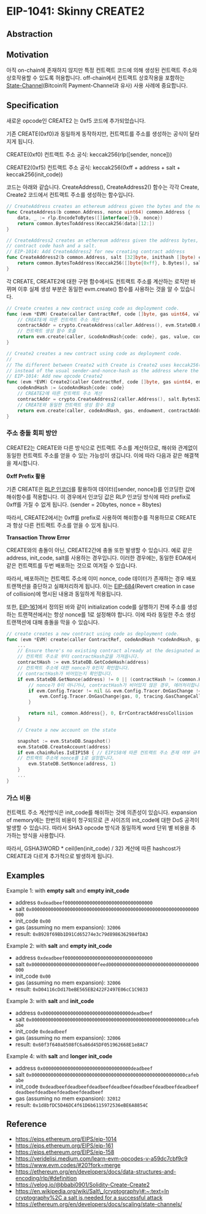 # EIP-1041: Skinny CREATE2

## Abstraction

## Motivation

아직 on-chain에 존재하지 않지만 특정 컨트랙트 코드에 의해 생성된 컨트랙트 주소와 상호작용할 수 있도록 허용합니다. off-chain에서 컨트랙트 상호작용을 포함하는 [State-Channel](https://ethereum.org/en/developers/docs/scaling/state-channels/)(Bitcoin의 Payment-Channel과 유사) 사용 사례에 중요합니다.

## Specification

새로운 opcode인 CREATE2 는 0xf5 코드에 추가되었습니다.

기존 CREATE(0xf0)과 동일하게 동작하지만, 컨트랙트를 주소를 생성하는 공식이 달라지게 됩니다.

CREATE(0xf0) 컨트랙트 주소 공식: keccak256(rlp([sender, nonce]))

CREATE2(0xf5) 컨트랙트 주소 공식: keccak256(0xff + address + salt + keccak256(init_code))

코드는 아래와 같습니다. CreateAddress(), CreateAddress2() 함수는 각각 Create, Create2 코드에서 컨트랙트 주소를 생성하는 함수입니다.

```go
// CreateAddress creates an ethereum address given the bytes and the nonce
func CreateAddress(b common.Address, nonce uint64) common.Address {
	data, _ := rlp.EncodeToBytes([]interface{}{b, nonce})
	return common.BytesToAddress(Keccak256(data)[12:])
}
```

```go
// CreateAddress2 creates an ethereum address given the address bytes, initial
// contract code hash and a salt.
// EIP-1014: Add CreateAddress2 for new creating contract address
func CreateAddress2(b common.Address, salt [32]byte, inithash []byte) common.Address {
	return common.BytesToAddress(Keccak256([]byte{0xff}, b.Bytes(), salt[:], inithash)[12:])
}

```

각 CREATE, CREATE2에 대한 구현 함수에서도 컨트랙트 주소를 계산하는 로직만 바뀌며 이후 실제 생성 부분은 동일한 evm.create() 함수를 사용하는 것을 알 수 있습니다.

```go
// Create creates a new contract using code as deployment code.
func (evm *EVM) Create(caller ContractRef, code []byte, gas uint64, value *uint256.Int) (ret []byte, contractAddr common.Address, leftOverGas uint64, err error) {
	// CREATE에 따른 컨트랙트 주소 계산
	contractAddr = crypto.CreateAddress(caller.Address(), evm.StateDB.GetNonce(caller.Address()))
	// 컨트랙트 생성 함수 호출
	return evm.create(caller, &codeAndHash{code: code}, gas, value, contractAddr, CREATE)
}

// Create2 creates a new contract using code as deployment code.
//
// The different between Create2 with Create is Create2 uses keccak256(0xff ++ msg.sender ++ salt ++ keccak256(init_code))[12:]
// instead of the usual sender-and-nonce-hash as the address where the contract is initialized at.
// EIP-1014: Add new opcode Create2
func (evm *EVM) Create2(caller ContractRef, code []byte, gas uint64, endowment *uint256.Int, salt *uint256.Int) (ret []byte, contractAddr common.Address, leftOverGas uint64, err error) {
	codeAndHash := &codeAndHash{code: code}
	// CREATE2에 따른 컨트랙트 주소 계산
	contractAddr = crypto.CreateAddress2(caller.Address(), salt.Bytes32(), codeAndHash.Hash().Bytes())
	// CREATE와 동일한 컨트랙트 생성 함수 호출
	return evm.create(caller, codeAndHash, gas, endowment, contractAddr, CREATE2)
}
```

### 주소 충돌 회피 방안

CREATE2는 CREATE와 다른 방식으로 컨트랙트 주소를 계산하므로, 해쉬와 관계없이 동일한 컨트랙트 주소를 얻을 수 있는 가능성이 생깁니다. 이에 따라 다음과 같은 해결책을 제시합니다.

**0xff Prefix 활용**

기존 CREATE은 [RLP 인코더](https://ethereum.org/en/developers/docs/data-structures-and-encoding/rlp/#definition)를 활용하여 데이터([sender, nonce])를 인코딩한 값에 해쉬함수를 적용합니다. 이 경우에서 인코딩 값은 RLP 인코딩 방식에 따라 prefix로 0xff를 가질 수 없게 됩니다. (sender = 20bytes, nonce = 8bytes)

따라서, CREATE2에서는 0xff를 prefix로 사용하여 해쉬함수를 적용하므로 CREATE과 항상 다른 컨트랙트 주소를 얻을 수 있게 됩니다.

**Transaction Throw Error**

CREATE와의 충돌이 아닌, CREATE2간에 충돌 또한 발생할 수 있습니다. 예로 같은 address, init_code, salt를 사용하는 경우입니다. 이러한 경우에는, 동일한 EOA에서 같은 컨트랙트를 두번 배포하는 것으로 여겨질 수 있습니다.

따라서, 배포하려는 컨트랙트 주소에 이미 nonce, code 데이터가 존재하는 경우 배포 트랜잭션을 중단하고 실패처리하게 됩니다. 이는 [EIP-684](https://eips.ethereum.org/EIPS/eip-684)(Revert creation in case of collision)에 명시된 내용과 동일하게 적용됩니다.

또한, [EIP-161](https://eips.ethereum.org/EIPS/eip-161)에서 정의된 바와 같이 initialization code를 실행하기 전에 주소를 생성하는 트랜잭션에서는 항상 nonce를 1로 설정해야 합니다. 이에 따라 동일한 주소 생성 트랜잭션에 대해 충돌을 막을 수 있습니다.

```go
// create creates a new contract using code as deployment code.
func (evm *EVM) create(caller ContractRef, codeAndHash *codeAndHash, gas uint64, value *uint256.Int, address common.Address, typ OpCode) (ret []byte, createAddress common.Address, leftOverGas uint64, err error) {
	...
	// Ensure there's no existing contract already at the designated address
	// 컨트랙트 주소로 부터 contractHash값을 가져옵니다.
	contractHash := evm.StateDB.GetCodeHash(address)
	// 컨트랙트 주소에 대한 nonce가 0인지 확인합니다.
	// contractHash가 비어있는지 확인합니다.
	if evm.StateDB.GetNonce(address) != 0 || (contractHash != (common.Hash{}) && contractHash != types.EmptyCodeHash) {
		// nonce가 0이 아니거나, contractHash가 비어있지 않은 경우, 에러처리합니다.
		if evm.Config.Tracer != nil && evm.Config.Tracer.OnGasChange != nil {
			evm.Config.Tracer.OnGasChange(gas, 0, tracing.GasChangeCallFailedExecution)
		}

		return nil, common.Address{}, 0, ErrContractAddressCollision
	}

	// Create a new account on the state

	snapshot := evm.StateDB.Snapshot()
	evm.StateDB.CreateAccount(address)
	if evm.chainRules.IsEIP158 { // EIP158에 따른 컨트랙트 주소 존재 여부 규칙 적용
	// 컨트랙트 주소에 nonce를 1로 설정합니다.
		evm.StateDB.SetNonce(address, 1)
	}
	...
}
```

### 가스 비용

컨트랙트 주소 계산방식은 init_code를 해쉬하는 것에 의존성이 있습니다. expansion of memory에는 한번의 비용이 청구되므로 큰 사이즈의 init_code에 대한 DoS 공격이 발생할 수 있습니다. 따라서 SHA3 opcode 방식과 동일하게 word 단위 별 비용을 추가하는 방식을 사용합니다.

따라서, GSHA3WORD \* ceil(len(init_code) / 32) 계산에 따른 hashcost가 CREATE과 다르게 추가적으로 발생하게 됩니다.

## Examples

Example 1: with **empty** **salt** and **empty init_code**

- address `0xdeadbeef00000000000000000000000000000000`
- salt `0x0000000000000000000000000000000000000000000000000000000000000000`
- init_code `0x00`
- gas (assuming no mem expansion): `32006`
- result: `0xB928f69Bb1D91Cd65274e3c79d8986362984fDA3`

Example 2: with **salt** and **empty init_code**

- address `0xdeadbeef00000000000000000000000000000000`
- salt `0x000000000000000000000000feed000000000000000000000000000000000000`
- init_code `0x00`
- gas (assuming no mem expansion): `32006`
- result: `0xD04116cDd17beBE565EB2422F2497E06cC1C9833`

Example 3: with **salt** and **init_code**

- address `0x00000000000000000000000000000000deadbeef`
- salt `0x00000000000000000000000000000000000000000000000000000000cafebabe`
- init_code `0xdeadbeef`
- gas (assuming no mem expansion): `32006`
- result: `0x60f3f640a8508fC6a86d45DF051962668E1e8AC7`

Example 4: with **salt** and **longer init_code**

- address `0x00000000000000000000000000000000deadbeef`
- salt `0x00000000000000000000000000000000000000000000000000000000cafebabe`
- init_code `0xdeadbeefdeadbeefdeadbeefdeadbeefdeadbeefdeadbeefdeadbeefdeadbeefdeadbeefdeadbeefdeadbeef`
- gas (assuming no mem expansion): `32012`
- result: `0x1d8bfDC5D46DC4f61D6b6115972536eBE6A8854C`

## Reference

- https://eips.ethereum.org/EIPS/eip-1014
- https://eips.ethereum.org/EIPS/eip-161
- https://eips.ethereum.org/EIPS/eip-158
- https://veridelisi.medium.com/learn-evm-opcodes-v-a59dc7cbf9c9
- https://www.evm.codes/#20?fork=merge
- https://ethereum.org/en/developers/docs/data-structures-and-encoding/rlp/#definition
- https://velog.io/@bbabi0901/Solidity-Create-Create2
- [https://en.wikipedia.org/wiki/Salt\_(cryptography)#:~:text=In cryptography%2C a salt is,needed for a successful attack](<https://en.wikipedia.org/wiki/Salt_(cryptography)#:~:text=In%20cryptography%2C%20a%20salt%20is,needed%20for%20a%20successful%20attack>)
- https://ethereum.org/en/developers/docs/scaling/state-channels/
